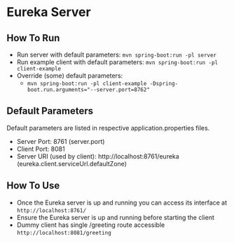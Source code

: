 # Eureka Server

## How To Run

- Run server with default parameters: `mvn spring-boot:run -pl server`
- Run example client with default parameters: `mvn spring-boot:run -pl client-example`
- Override (some) default parameters:
  - `mvn spring-boot:run -pl client-example -Dspring-boot.run.arguments="--server.port=8762"`

## Default Parameters

Default parameters are listed in respective application.properties files.

- Server Port: 8761 (server.port)
- Client Port: 8081
- Server URI (used by client): http://localhost:8761/eureka (eureka.client.serviceUrl.defaultZone)

## How To Use

- Once the Eureka server is up and running you can access its interface at `http://localhost:8761/`
- Ensure the Eureka server is up and running before starting the client
- Dummy client has single /greeting route accessible `http://localhost:8081/greeting`

